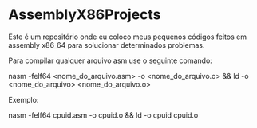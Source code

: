 # AssemblyX86Projects
Este é um repositório onde eu coloco meus pequenos códigos feitos em assembly x86_64 para solucionar determinados problemas.

Para compilar qualquer arquivo asm use o seguinte comando:

nasm -felf64 <nome_do_arquivo.asm> -o <nome_do_arquivo.o> && ld -o <nome_do_arquivo> <nome_do_arquivo.o>

Exemplo:

nasm -felf64 cpuid.asm -o cpuid.o && ld -o cpuid cpuid.o
